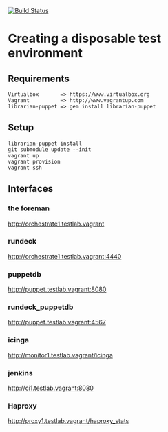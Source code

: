 [![Build Status](https://secure.travis-ci.org/attachmentgenie/vagrant-orchestrate-nodes.png)](http://travis-ci.org/attachmentgenie/vagrant-orchestrate-nodes)

# Creating a disposable test environment


## Requirements
    Virtualbox       => https://www.virtualbox.org
    Vagrant          => http://www.vagrantup.com
    librarian-puppet => gem install librarian-puppet

## Setup
    librarian-puppet install
    git submodule update --init
    vagrant up
    vagrant provision
    vagrant ssh
    
## Interfaces

### the foreman

http://orchestrate1.testlab.vagrant

### rundeck

http://orchestrate1.testlab.vagrant:4440

### puppetdb

http://puppet.testlab.vagrant:8080

### rundeck_puppetdb

http://puppet.testlab.vagrant:4567

### icinga
http://monitor1.testlab.vagrant/icinga

### jenkins
http://ci1.testlab.vagrant:8080

### Haproxy
http://proxy1.testlab.vagrant/haproxy_stats
